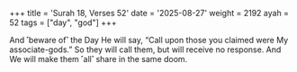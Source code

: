 +++
title = 'Surah 18, Verses 52'
date = '2025-08-27'
weight = 2192
ayah = 52
tags = ["day", "god"]
+++

And ˹beware of˺ the Day He will say, “Call upon those you claimed were My associate-gods.” So they will call them, but will receive no response. And We will make them ˹all˺ share in the same doom.